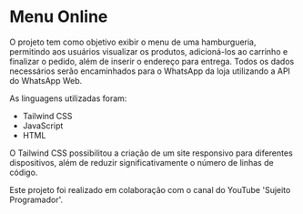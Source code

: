 
# Menu Online

O projeto tem como objetivo exibir o menu de uma hamburgueria, permitindo aos usuários visualizar os produtos, adicioná-los ao carrinho e finalizar o pedido, além de inserir o endereço para entrega. Todos os dados necessários serão encaminhados para o WhatsApp da loja utilizando a API do WhatsApp Web.

As linguagens utilizadas foram:

* Tailwind CSS
* JavaScript
* HTML

O Tailwind CSS possibilitou a criação de um site responsivo para diferentes dispositivos, além de reduzir significativamente o número de linhas de código.

Este projeto foi realizado em colaboração com o canal do YouTube 'Sujeito Programador'.
